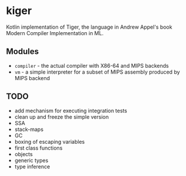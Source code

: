 # kiger

Kotlin implementation of Tiger, the language in Andrew Appel's book Modern Compiler
Implementation in ML.

## Modules

  - `compiler` - the actual compiler with X86-64 and MIPS backends
  - `vm` - a simple interpreter for a subset of MIPS assembly produced by MIPS backend

## TODO

  - add mechanism for executing integration tests
  - clean up and freeze the simple version
  - SSA
  - stack-maps
  - GC
  - boxing of escaping variables
  - first class functions
  - objects
  - generic types
  - type inference
